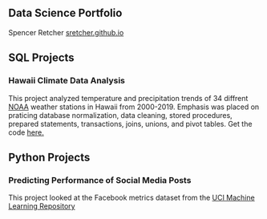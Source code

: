 
## Data Science Portfolio

Spencer Retcher
[sretcher.github.io](https://github.com/sretcher/sretcher.github.io)







## SQL Projects

### Hawaii Climate Data Analysis

This project analyzed temperature and precipitation trends of 34 diffrent [NOAA](https://www.ncdc.noaa.gov/cdo-web/) weather stations in Hawaii from 2000-2019. Emphasis was placed on praticing database normalization, data cleaning, stored procedures, prepared statements, transactions, joins, unions, and pivot tables. Get the code [here.](https://github.com/sretcher/hawaii_weather)

## Python Projects

### Predicting Performance of Social Media Posts

This project looked at the Facebook metrics dataset from the [UCI Machine Learning Repository](https://archive.ics.uci.edu/ml/datasets.php)
